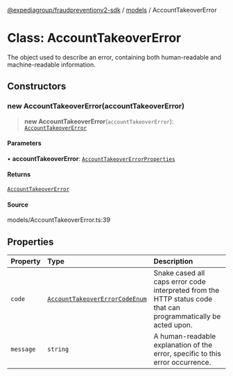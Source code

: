 [@expediagroup/fraudpreventionv2-sdk](../../index.md) / [models](../index.md) / AccountTakeoverError

# Class: AccountTakeoverError

The object used to describe an error, containing both human-readable and machine-readable information.

## Constructors

### new AccountTakeoverError(accountTakeoverError)

> **new AccountTakeoverError**(`accountTakeoverError`): [`AccountTakeoverError`](AccountTakeoverError.md)

#### Parameters

• **accountTakeoverError**: [`AccountTakeoverErrorProperties`](../interfaces/AccountTakeoverErrorProperties.md)

#### Returns

[`AccountTakeoverError`](AccountTakeoverError.md)

#### Source

models/AccountTakeoverError.ts:39

## Properties

| Property | Type | Description |
| :------ | :------ | :------ |
| `code` | [`AccountTakeoverErrorCodeEnum`](../type-aliases/AccountTakeoverErrorCodeEnum.md) | Snake cased all caps error code interpreted from the HTTP status code that can programmatically be acted upon. |
| `message` | `string` | A human-readable explanation of the error, specific to this error occurrence. |
